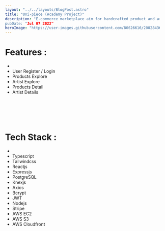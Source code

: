```yaml
---
layout: "../../layouts/BlogPost.astro"
title: "Uni-piece (Academy Project)"
description: "E-commerce marketplace aim for handcrafted product and artwork
pubDate: "Jul 07 2022"
heroImage: "https://user-images.githubusercontent.com/80626616/200284360-bf0be878-b53c-4f25-9233-20187a964903.gif"
---
```


# Features :
- <br/>        
- User Register / Login
- Products Explore
- Artist Explore
- Products Detail
- Artist Details

<br/>
<br/>
<br/>
<br/>



# Tech Stack :
- <br/>
- Typescript
- Tailwindcss
- Reactjs
- Expressjs
- PostgreSQL
- Knexjs
- Axios
- Bcrypt
- JWT
- Nodejs
- Stripe
- AWS EC2
- AWS S3 
- AWS Cloudfront

